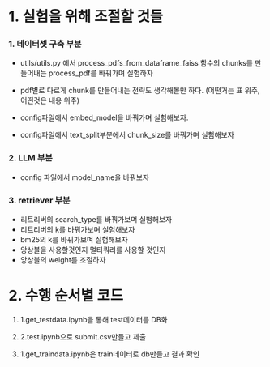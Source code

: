# 1. 실험을 위해 조절할 것들 

### 1. 데이터셋 구축 부분 

- utils/utils.py 에서 process_pdfs_from_dataframe_faiss 함수의 chunks를 만들어내는 process_pdf를 바꿔가며 실험하자 

- pdf별로 다르게 chunk를 만들어내는 전략도 생각해볼만 하다. (어떤거는 표 위주, 어떤것은 내용 위주)

- config파일에서 embed_model을 바꿔가며 실험해보자.

- config파일에서 text_split부분에서 chunk_size를 바꿔가며 실험해보자 

### 2. LLM 부분 

- config 파일에서 model_name을 바꿔보자 

### 3. retriever 부분 

- 리트리버의 search_type를 바꿔가보며 실험해보자 
- 리트리버의 k를 바꿔가보며 실험해보자
- bm25의 k를 바꿔가보며 실험해보자 
- 앙상블을 사용할것인지 멀티쿼리를 사용할 것인지 
- 앙상블의 weight를 조절하자 


# 2. 수행 순서별 코드 

1. 1.get_testdata.ipynb을 통해 test데이터를 DB화 

2. 2.test.ipynb으로 submit.csv만들고 제출 

3. 1.get_traindata.ipynb은 train데이터로 db만들고 결과 확인 
